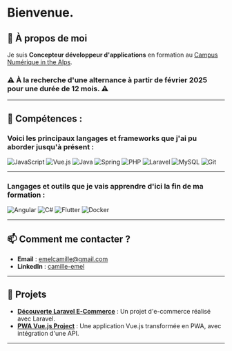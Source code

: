 # Bienvenue.

## 💬 À propos de moi
Je suis **Concepteur développeur d'applications** en formation au [Campus Numérique in the Alps](https://www.le-campus-numerique.fr/).

### ⚠️ À la recherche d'une **alternance** à partir de février 2025 pour une durée de 12 mois. ⚠️

---

## 🔧 Compétences :

### Voici les principaux langages et frameworks que j'ai pu aborder jusqu'à présent :

![JavaScript](https://img.shields.io/badge/-JavaScript-F7DF1E?style=flat-square&logo=javascript&logoColor=black)
![Vue.js](https://img.shields.io/badge/-Vue.js-4FC08D?style=flat-square&logo=vue.js&logoColor=white)
![Java](https://img.shields.io/badge/-Java-007396?style=flat-square&logo=java&logoColor=white)
![Spring](https://img.shields.io/badge/-Spring-6DB33F?style=flat-square&logo=spring&logoColor=white)
![PHP](https://img.shields.io/badge/-PHP-777BB4?style=flat-square&logo=php&logoColor=white)
![Laravel](https://img.shields.io/badge/-Laravel-FF2D20?style=flat-square&logo=laravel&logoColor=white)
![MySQL](https://img.shields.io/badge/-MySQL-4479A1?style=flat-square&logo=mysql&logoColor=white)
![Git](https://img.shields.io/badge/-Git-F05032?style=flat-square&logo=git&logoColor=white)

---

### Langages et outils que je vais apprendre d'ici la fin de ma formation :

![Angular](https://img.shields.io/badge/-Angular-DD0031?style=flat-square&logo=angular&logoColor=white)
![C#](https://img.shields.io/badge/-C%23-239120?style=flat-square&logo=c-sharp&logoColor=white)
![Flutter](https://img.shields.io/badge/-Flutter-02569B?style=flat-square&logo=flutter&logoColor=white)
![Docker](https://img.shields.io/badge/-Docker-2496ED?style=flat-square&logo=docker&logoColor=white)

---

## 📫 Comment me contacter ?

- **Email** : <a href="mailto:emelcamille@gmail.com" target="_blank">emelcamille@gmail.com</a>
- **LinkedIn** : <a href="https://www.linkedin.com/in/camille-emel" target="_blank">camille-emel</a>


---

## 🚀 Projets

- [**Découverte Laravel E-Commerce**](https://github.com/toncompteperso/DecouverteLaravel-ECommerce) : Un projet d'e-commerce réalisé avec Laravel.
- [**PWA Vue.js Project**](https://github.com/stairwayTo/Campus_DecouverteVue) : Une application Vue.js transformée en PWA, avec intégration d'une API.

---

